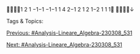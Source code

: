 1 2 1 −1−1
−1−1 1 4
2−1 2 1 2
1−2 1 1 1
↓

   Tags & Topics:
   

[Previous: #Analysis-Lineare_Algebra-230308_531](Analysis-Lineare_Algebra-230308_531.md)

[Next: #Analysis-Lineare_Algebra-230308_531](Analysis-Lineare_Algebra-230308_531.md)